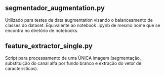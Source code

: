 ## segmentador_augmentation.py
Utilizado para testes de data augmentation visando o balanceamento de classes do dataset. Equivalente ao notebook .ipynb de mesmo nome que se encontra no diretório de notebooks.

## feature_extractor_single.py
Script para processamento de uma ÚNICA imagem (segmentação, substituição do canal alfa por fundo branco e extração do vetor de características).